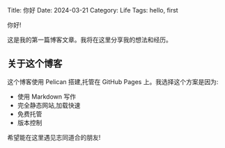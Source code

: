 Title: 你好
Date: 2024-03-21
Category: Life
Tags: hello, first

你好!

这是我的第一篇博客文章。我将在这里分享我的想法和经历。

## 关于这个博客

这个博客使用 Pelican 搭建,托管在 GitHub Pages 上。我选择这个方案是因为:

- 使用 Markdown 写作
- 完全静态网站,加载快速
- 免费托管
- 版本控制

希望能在这里遇见志同道合的朋友! 